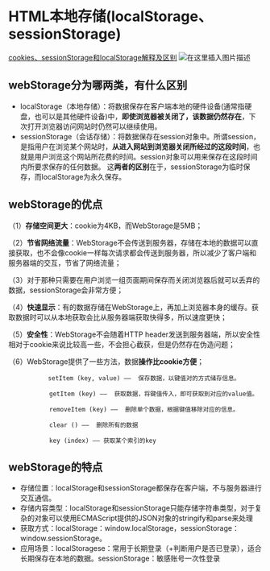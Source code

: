 # HTML本地存储(localStorage、sessionStorage)
[cookies、sessionStorage和localStorage解释及区别](https://www.cnblogs.com/pengc/p/8714475.html)
![在这里插入图片描述](https://img-blog.csdnimg.cn/20190909222836947.png?x-oss-process=image/watermark,type_ZmFuZ3poZW5naGVpdGk,shadow_10,text_aHR0cHM6Ly9ibG9nLmNzZG4ubmV0L2dhbmx1YmFiYTY2Ng==,size_16,color_FFFFFF,t_70)
## webStorage分为哪两类，有什么区别
- localStorage（本地存储）：将数据保存在客户端本地的硬件设备(通常指硬盘，也可以是其他硬件设备)中，**即使浏览器被关闭了，该数据仍然存在**，下次打开浏览器访问网站时仍然可以继续使用。
- sessionStorage（会话存储）：将数据保存在session对象中。所谓session，是指用户在浏览某个网站时，**从进入网站到浏览器关闭所经过的这段时间**，也就是用户浏览这个网站所花费的时间。session对象可以用来保存在这段时间内所要求保存的任何数据。
这**两者的区别**在于，sessionStorage为临时保存，而localStorage为永久保存。
## webStorage的优点
（1）**存储空间更大**：cookie为4KB，而WebStorage是5MB；

（2）**节省网络流量**：WebStorage不会传送到服务器，存储在本地的数据可以直接获取，也不会像cookie一样每次请求都会传送到服务器，所以减少了客户端和服务器端的交互，节省了网络流量；

（3）对于那种只需要在用户浏览一组页面期间保存而关闭浏览器后就可以丢弃的数据，sessionStorage会非常方便；

（4）**快速显示**：有的数据存储在WebStorage上，再加上浏览器本身的缓存。获取数据时可以从本地获取会比从服务器端获取快得多，所以速度更快；

（5）**安全性**：WebStorage不会随着HTTP header发送到服务器端，所以安全性相对于cookie来说比较高一些，不会担心截获，但是仍然存在伪造问题；

（6）WebStorage提供了一些方法，数据**操作比cookie方便**；

```
　　　      setItem (key, value) ——  保存数据，以键值对的方式储存信息。
  
      　　  getItem (key) ——  获取数据，将键值传入，即可获取到对应的value值。

        　　removeItem (key) ——  删除单个数据，根据键值移除对应的信息。

        　　clear () ——  删除所有的数据

        　　key (index) —— 获取某个索引的key
```
## webStorage的特点
- 存储位置：localStorage和sessionStorage都保存在客户端，不与服务器进行交互通信。
- 存储内容类型：localStorage和sessionStorage只能存储字符串类型，对于复杂的对象可以使用ECMAScript提供的JSON对象的stringify和parse来处理
- 获取方式：localStorage：window.localStorage，sessionStorage：window.sessionStorage。
- 应用场景：localStoragese：常用于长期登录（+判断用户是否已登录），适合长期保存在本地的数据。sessionStorage：敏感账号一次性登录